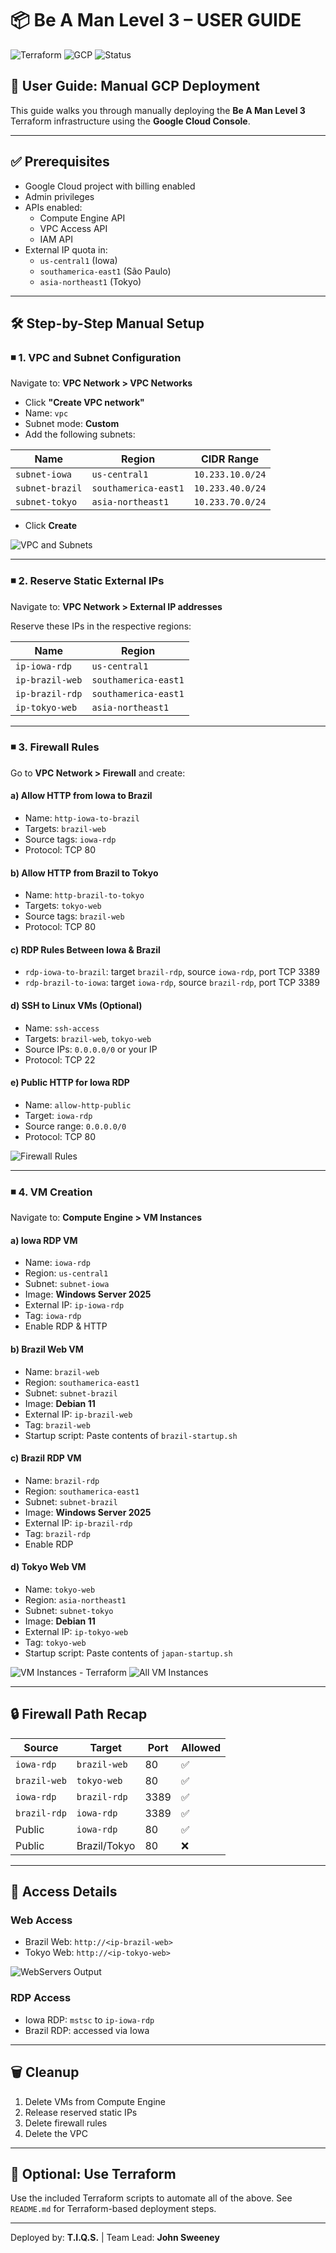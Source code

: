 # 📦 Be A Man Level 3 – USER GUIDE

![Terraform](https://img.shields.io/badge/IaC-Terraform-blueviolet)
![GCP](https://img.shields.io/badge/Cloud-Google_Cloud_Platform-orange)
![Status](https://img.shields.io/badge/Deployment-Manual-brightgreen)

## 📆 User Guide: Manual GCP Deployment

This guide walks you through manually deploying the **Be A Man Level 3** Terraform infrastructure using the **Google Cloud Console**.

---

## ✅ Prerequisites

- Google Cloud project with billing enabled
- Admin privileges
- APIs enabled:
  - Compute Engine API
  - VPC Access API
  - IAM API
- External IP quota in:
  - `us-central1` (Iowa)
  - `southamerica-east1` (São Paulo)
  - `asia-northeast1` (Tokyo)

---

## 🛠️ Step-by-Step Manual Setup

### ◾️ 1. VPC and Subnet Configuration

Navigate to: **VPC Network > VPC Networks**

- Click **"Create VPC network"**
- Name: `vpc`
- Subnet mode: **Custom**
- Add the following subnets:
  
| Name           | Region              | CIDR Range       |
|----------------|---------------------|------------------|
| `subnet-iowa`  | `us-central1`       | `10.233.10.0/24` |
| `subnet-brazil`| `southamerica-east1`| `10.233.40.0/24` |
| `subnet-tokyo` | `asia-northeast1`   | `10.233.70.0/24` |

- Click **Create**

![VPC and Subnets](https://github.com/tiqsclass6/gcp-be-a-man-level-3/blob/main/Screenshots/BAM3-subnet.jpg)

---

### ◾️ 2. Reserve Static External IPs

Navigate to: **VPC Network > External IP addresses**

Reserve these IPs in the respective regions:

| Name            | Region              |
|-----------------|---------------------|
| `ip-iowa-rdp`   | `us-central1`       |
| `ip-brazil-web` | `southamerica-east1`|
| `ip-brazil-rdp` | `southamerica-east1`|
| `ip-tokyo-web`  | `asia-northeast1`   |

---

### ◾️ 3. Firewall Rules

Go to **VPC Network > Firewall** and create:

#### a) Allow HTTP from Iowa to Brazil

- Name: `http-iowa-to-brazil`
- Targets: `brazil-web`
- Source tags: `iowa-rdp`
- Protocol: TCP 80

#### b) Allow HTTP from Brazil to Tokyo

- Name: `http-brazil-to-tokyo`
- Targets: `tokyo-web`
- Source tags: `brazil-web`
- Protocol: TCP 80

#### c) RDP Rules Between Iowa & Brazil

- `rdp-iowa-to-brazil`: target `brazil-rdp`, source `iowa-rdp`, port TCP 3389
- `rdp-brazil-to-iowa`: target `iowa-rdp`, source `brazil-rdp`, port TCP 3389

#### d) SSH to Linux VMs (Optional)

- Name: `ssh-access`
- Targets: `brazil-web`, `tokyo-web`
- Source IPs: `0.0.0.0/0` or your IP
- Protocol: TCP 22

#### e) Public HTTP for Iowa RDP

- Name: `allow-http-public`
- Target: `iowa-rdp`
- Source range: `0.0.0.0/0`
- Protocol: TCP 80

![Firewall Rules](https://github.com/tiqsclass6/gcp-be-a-man-level-3/blob/main/Screenshots/BAM3-firewall.jpg)

---

### ◾️ 4. VM Creation

Navigate to: **Compute Engine > VM Instances**

#### a) Iowa RDP VM

- Name: `iowa-rdp`
- Region: `us-central1`
- Subnet: `subnet-iowa`
- Image: **Windows Server 2025**
- External IP: `ip-iowa-rdp`
- Tag: `iowa-rdp`
- Enable RDP & HTTP

#### b) Brazil Web VM

- Name: `brazil-web`
- Region: `southamerica-east1`
- Subnet: `subnet-brazil`
- Image: **Debian 11**
- External IP: `ip-brazil-web`
- Tag: `brazil-web`
- Startup script: Paste contents of `brazil-startup.sh`

#### c) Brazil RDP VM

- Name: `brazil-rdp`
- Region: `southamerica-east1`
- Subnet: `subnet-brazil`
- Image: **Windows Server 2025**
- External IP: `ip-brazil-rdp`
- Tag: `brazil-rdp`
- Enable RDP

#### d) Tokyo Web VM

- Name: `tokyo-web`
- Region: `asia-northeast1`
- Subnet: `subnet-tokyo`
- Image: **Debian 11**
- External IP: `ip-tokyo-web`
- Tag: `tokyo-web`
- Startup script: Paste contents of `japan-startup.sh`

![VM Instances - Terraform](https://github.com/tiqsclass6/gcp-be-a-man-level-3/blob/main/Screenshots/BAM3-vms-terraform.jpg)
![All VM Instances](https://github.com/tiqsclass6/gcp-be-a-man-level-3/blob/main/Screenshots/BAM3-vms.jpg)

---

## 🔒 Firewall Path Recap

| Source       | Target       | Port | Allowed |
|--------------|--------------|------|---------|
| `iowa-rdp`   | `brazil-web` | 80   | ✅      |
| `brazil-web` | `tokyo-web`  | 80   | ✅      |
| `iowa-rdp`   | `brazil-rdp` | 3389 | ✅      |
| `brazil-rdp` | `iowa-rdp`   | 3389 | ✅      |
| Public       | `iowa-rdp`   | 80   | ✅      |
| Public       | Brazil/Tokyo | 80   | ❌      |

---

## 🚪 Access Details

### Web Access

- Brazil Web: `http://<ip-brazil-web>`
- Tokyo Web: `http://<ip-tokyo-web>`

![WebServers Output](https://github.com/tiqsclass6/gcp-be-a-man-level-3/blob/main/Screenshots/BAM3-rdps.jpg)

### RDP Access

- Iowa RDP: `mstsc` to `ip-iowa-rdp`
- Brazil RDP: accessed via Iowa

---

## 🗑️ Cleanup

1. Delete VMs from Compute Engine
2. Release reserved static IPs
3. Delete firewall rules
4. Delete the VPC

---

## 🚀 Optional: Use Terraform

Use the included Terraform scripts to automate all of the above. See `README.md` for Terraform-based deployment steps.

---

Deployed by: **T.I.Q.S.** | Team Lead: **John Sweeney**
